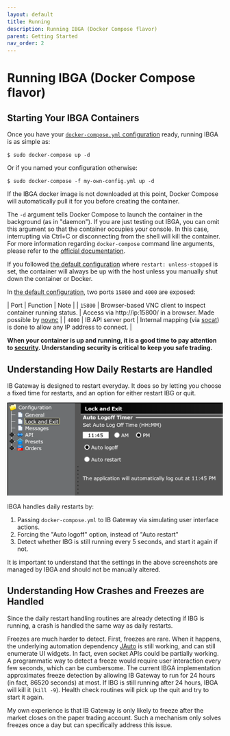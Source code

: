 ```yaml
---
layout: default
title: Running
description: Running IBGA (Docker Compose flavor)
parent: Getting Started
nav_order: 2
---
```


# Running IBGA (Docker Compose flavor)

## Starting Your IBGA Containers

Once you have your [`docker-compose.yml` configuration](configuring.md) ready, running IBGA is as simple as:

    $ sudo docker-compose up -d

Or if you named your configuration otherwise:

    $ sudo docker-compose -f my-own-config.yml up -d

If the IBGA docker image is not downloaded at this point, Docker Compose will automatically pull it for you before creating the container.

The `-d` argument tells Docker Compose to launch the container in the background (as in "daemon"). If you are just testing out IBGA, you can omit this argument so that the container occupies your console. In this case, interrupting via Ctrl+C or disconnecting from the shell will kill the container. For more information regarding `docker-compose` command line arguments, please refer to the <a href="https://docs.docker.com/compose/reference/" target="_blank">official documentation</a>.

If you followed [the default configuration](configuring.md#an-example-docker-compose-configuration-file) where `restart: unless-stopped` is set, the container will always be up with the host unless you manually shut down the container or Docker.

In [the default configuration](configuring.md#an-example-docker-compose-configuration-file), two ports `15800` and `4000` are exposed:

| Port | Function | Note |
| `15800` | Browser-based VNC client to inspect container running status. | Access via http://ip:15800/ in a browser. Made possible by <a href="https://novnc.com/" target="_blank">novnc</a> |
| `4000` | IB API server port | Internal mapping (via <a href="https://linux.die.net/man/1/socat" target="_blank">socat</a>) is done to allow any IP address to connect. |

**When your container is up and running, it is a good time to pay attention to [security](../references/security.md). Understanding security is critical to keep you safe trading.**

## Understanding How Daily Restarts are Handled

IB Gateway is designed to restart everyday. It does so by letting you choose a fixed time for restarts, and an option for either restart IBG or quit.

<img src="../images/ibg-logoff.png">

IBGA handles daily restarts by:

1. Passing `docker-compose.yml` to IB Gateway via simulating user interface actions.
2. Forcing the "Auto logoff" option, instead of "Auto restart"
3. Detect whether IBG is still running every 5 seconds, and start it again if not.

It is important to understand that the settings in the above screenshots are managed by IBGA and should not be manually altered.

## Understanding How Crashes and Freezes are Handled

Since the daily restart handling routines are already detecting if IBG is running, a crash is handled the same way as daily restarts.

Freezes are much harder to detect. First, freezes are rare. When it happens, the underlying automation dependency <a href="https://heshiming.github.io/jauto/" target="_blank">JAuto</a> is still working, and can still enumerate UI widgets. In fact, even socket APIs could be partially working. A programmatic way to detect a freeze would require user interaction every few seconds, which can be cumbersome. The current IBGA implementation approximates freeze detection by allowing IB Gateway to run for 24 hours (in fact, 86520 seconds) at most. If IBG is still running after 24 hours, IBGA will kill it (`kill -9`). Health check routines will pick up the quit and try to start it again.

My own experience is that IB Gateway is only likely to freeze after the market closes on the paper trading account. Such a mechanism only solves freezes once a day but can specifically address this issue.

